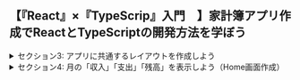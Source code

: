 ## 【『React』×『TypeScrip』入門　】家計簿アプリ作成でReactとTypeScriptの開発方法を学ぼう

<details>
<summary> セクション3: アプリに共通するレイアウトを作成しよう </summary>

| No. | 内容                                                |
| --- | --------------------------------------------------- |
| 7.  | Home画面と月間Report画面を表示しよう                |
| 8.  | レイアウトファイルを作ろう                          |
| 9.  | レイアウトファイルのデザインを作成しよう            |
| 10. | レイアウトファイルの構造を確認しよう                |
| 11. | レイアウトファイルの構造を確認&背景色を変更しよう   |
| 12. | サイドバーを別コンポーネントに分けて型定義しよう    |
| 13. | interfaceを利用しよう                               |
| 14. | サイドバーのメニュー内容を変更しよう                |
| 15. | 選択したメニューの背景色変更 & リンクの設定をしよう |
| 16. | プロジェクト全体に適用するテーマを作成しよう        |
</details>
<details>
<summary> セクション4: 月の「収入」「支出」「残高」を表示しよう（Home画面作成） </summary>

| No. | 内容                                             |
| --- | ------------------------------------------------ |
| 17. | Home画面で必要なコンポーネントをインポートしよう |
| 18. | 月の収支を表示するコンポーネントの見た目を作ろう |
| 19. | サイドバーの表示タイミングを変更しよう           |
| 20. | 収入 支出 残高 用のカスタムカラーを作成しよう    |
| 21. | Firebaseのセットアップをしよう                   |
| 22. | FireStoreにデータを登録＆型定義をしよう          |
</details>
<!--
| 23. | FireStoreからデータを取得しよう |
| 24. | TypeScriptの型ガードを利用してFireStoreのエラーか判断しよう |
| 25. | 今月の取引データのみ取得しよう | -->